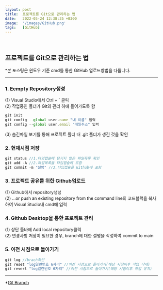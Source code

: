 ```yaml
---
layout: post
title:  프로젝트를 Git으로 관리하는 법
date:   2022-05-24 12:38:35 +0300
image:  '/images/GitHub.png'
tags:   [GitHub]
---
```

<br/>

## 프로젝트를 Git으로 관리하는 법<br/>
*본 포스팅은 윈도우 기준 cmd를 통한 GitHub 업로드방법을 다룹니다.<br/>

___

### 1. Eempty Repository생성<br/>
(1) Visual Studio에서 Ctrl + ` 클릭<br/>
(2) 작업중인 폴더가 Git의 관리 하에 들어가도록 함<br/>
  ```javascript
  git init
  git config --global user.name "내 이름" 입력
  git config --global user.email "메일주소" 입력
  ```
(3) 숨긴파일 보기를 통해 프로젝트 폴더 내 .git 폴더가 생긴 것을 확인<br/>


### 2. 현재시점 저장<br/>
```javascript
git status //1.타임캡슐에 담기지 않은 파일목록 확인
git add -A //2.파일목록을 타임캡슐에 포함
git commit -m "설명" //3.타입캡슐을 Github에 포함
```


### 3. 프로젝트 공유를 위한 Github업로드<br/>
(1) Github에서 repository생성<br/>
(2) …or push an existing repository from the command line의 코드블럭을 복사하여 Visual Studio내 cmd에 입력<br/>


### 4. Github Desktop을 통한 프로젝트 관리<br/>
(1) 상단 툴바에 Add local repository클릭<br/>
(2) 변경사항 저장이 필요한 경우, branch에 대한 설명을 작성하여 commit to main<br/>


### 5. 이전 시점으로 돌아가기<br/>
```javascript
git log //brach확인
git reset "log일련번호 6자리" //이전 시점으로 돌아가기(해당 시점이후 작업 삭제)
git revert "log일련번호 6자리" //이전 시점으로 돌아가기(해당 시점이후 작업 유지)
```
___

*[Git Branch](https://goddaehee.tistory.com/274)
